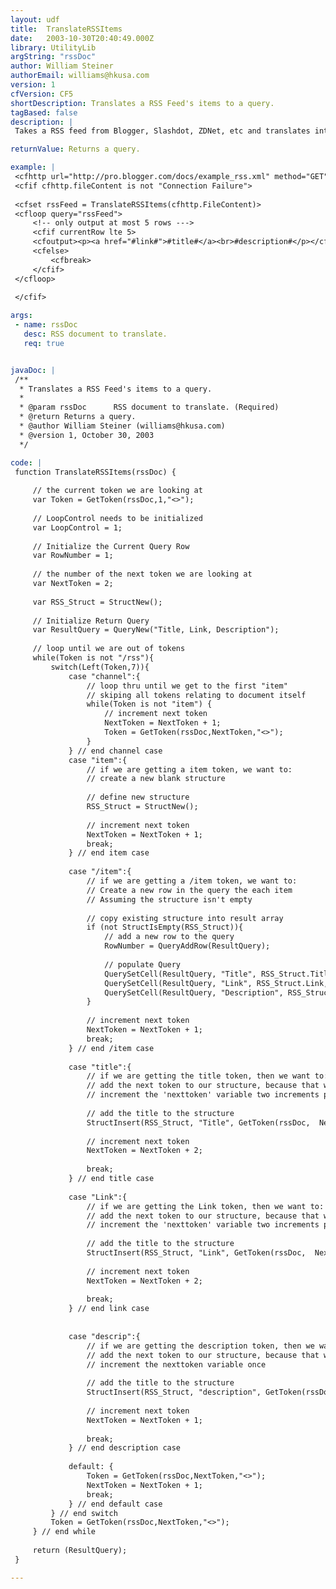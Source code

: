 ```yaml
---
layout: udf
title:  TranslateRSSItems
date:   2003-10-30T20:40:49.000Z
library: UtilityLib
argString: "rssDoc"
author: William Steiner
authorEmail: williams@hkusa.com
version: 1
cfVersion: CF5
shortDescription: Translates a RSS Feed's items to a query.
tagBased: false
description: |
 Takes a RSS feed from Blogger, Slashdot, ZDNet, etc and translates into a CF query.  Based on the function TranslateMacromediaResourceFeed by  Jeffry Houser (jeff@farcryfly.com).

returnValue: Returns a query.

example: |
 <cfhttp url="http://pro.blogger.com/docs/example_rss.xml" method="GET" resolveurl="true" timeout="6000">
 <cfif cfhttp.fileContent is not "Connection Failure">
 
 <cfset rssFeed = TranslateRSSItems(cfhttp.FileContent)>
 <cfloop query="rssFeed">
     <!-- only output at most 5 rows --->
     <cfif currentRow lte 5>
     <cfoutput><p><a href="#link#">#title#</a><br>#description#</p></cfoutput>
     <cfelse>
         <cfbreak>
     </cfif>
 </cfloop>
 
 </cfif>

args:
 - name: rssDoc
   desc: RSS document to translate.
   req: true


javaDoc: |
 /**
  * Translates a RSS Feed's items to a query.
  * 
  * @param rssDoc      RSS document to translate. (Required)
  * @return Returns a query. 
  * @author William Steiner (williams@hkusa.com) 
  * @version 1, October 30, 2003 
  */

code: |
 function TranslateRSSItems(rssDoc) {
 
     // the current token we are looking at 
     var Token = GetToken(rssDoc,1,"<>");
     
     // LoopControl needs to be initialized
     var LoopControl = 1;
     
     // Initialize the Current Query Row 
     var RowNumber = 1;
 
     // the number of the next token we are looking at 
     var NextToken = 2;
     
     var RSS_Struct = StructNew();
 
     // Initialize Return Query 
     var ResultQuery = QueryNew("Title, Link, Description");
     
     // loop until we are out of tokens 
     while(Token is not "/rss"){
         switch(Left(Token,7)){
             case "channel":{
                 // loop thru until we get to the first "item"
                 // skiping all tokens relating to document itself
                 while(Token is not "item") {
                     // increment next token
                     NextToken = NextToken + 1;
                     Token = GetToken(rssDoc,NextToken,"<>");
                 }
             } // end channel case
             case "item":{
                 // if we are getting a item token, we want to:
                 // create a new blank structure 
                 
                 // define new structure
                 RSS_Struct = StructNew();
                 
                 // increment next token
                 NextToken = NextToken + 1;
                 break;
             } // end item case        
             
             case "/item":{
                 // if we are getting a /item token, we want to:
                 // Create a new row in the query the each item 
                 // Assuming the structure isn't empty 
                 
                 // copy existing structure into result array
                 if (not StructIsEmpty(RSS_Struct)){
                     // add a new row to the query 
                     RowNumber = QueryAddRow(ResultQuery);
                     
                     // populate Query 
                     QuerySetCell(ResultQuery, "Title", RSS_Struct.Title, RowNumber);
                     QuerySetCell(ResultQuery, "Link", RSS_Struct.Link, RowNumber);
                     QuerySetCell(ResultQuery, "Description", RSS_Struct.Description, RowNumber);
                 }
                 
                 // increment next token
                 NextToken = NextToken + 1;
                 break;
             } // end /item case        
 
             case "title":{
                 // if we are getting the title token, then we want to:
                 // add the next token to our structure, because that will be our title text
                 // increment the 'nexttoken' variable two increments past the end title token
 
                 // add the title to the structure
                 StructInsert(RSS_Struct, "Title", GetToken(rssDoc,  NextToken+1, "<>"));
                 
                 // increment next token
                 NextToken = NextToken + 2;
 
                 break;
             } // end title case
 
             case "Link":{
                 // if we are getting the Link token, then we want to:
                 // add the next token to our structure, because that will be our link text
                 // increment the 'nexttoken' variable two increments past the end link token
 
                 // add the title to the structure
                 StructInsert(RSS_Struct, "Link", GetToken(rssDoc,  NextToken+1, "<>"));
                 
                 // increment next token
                 NextToken = NextToken + 2;
                 
                 break;
             } // end link case 
 
 
             case "descrip":{    
                 // if we are getting the description token, then we want to:
                 // add the next token to our structure, because that will be our description text
                 // increment the nexttoken variable once
 
                 // add the title to the structure
                 StructInsert(RSS_Struct, "description", GetToken(rssDoc,  NextToken+1, "<>"));
                 
                 // increment next token
                 NextToken = NextToken + 1;
                 
                 break;
             } // end description case 
 
             default: {
                 Token = GetToken(rssDoc,NextToken,"<>");
                 NextToken = NextToken + 1;
                 break;
             } // end default case 
         } // end switch
         Token = GetToken(rssDoc,NextToken,"<>");
     } // end while
 
     return (ResultQuery);
 }

---
```


